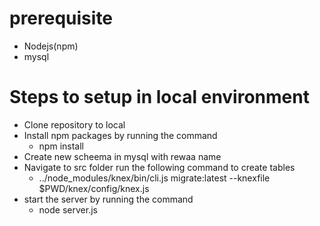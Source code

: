 # prerequisite
- Nodejs(npm)
- mysql
# Steps to setup in local environment
- Clone repository to local
- Install npm packages by running the command 
  - npm install
- Create new scheema in mysql with rewaa name
- Navigate to src folder run the following command to create tables 
  - ../node_modules/knex/bin/cli.js migrate:latest --knexfile $PWD/knex/config/knex.js
- start the server by running the command 
  - node server.js
